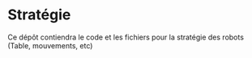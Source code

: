# Stratégie
Ce dépôt contiendra le code et les fichiers pour la stratégie des robots
(Table, mouvements, etc)
